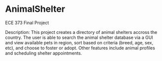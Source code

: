 # AnimalShelter
ECE 373 Final Project

Description: This project creates a directory of animal shelters accross the country. The user is able to search the animal shelter database via a GUI and view available pets in region, sort based on criteria (breed, age, sex, etc), and choose to foster or adopt. Other features include animal profiles and scheduling shelter appointments.
